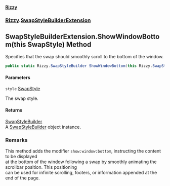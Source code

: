 #### [Rizzy](index.md 'index')
### [Rizzy](Rizzy.md 'Rizzy').[SwapStyleBuilderExtension](Rizzy.SwapStyleBuilderExtension.md 'Rizzy.SwapStyleBuilderExtension')

## SwapStyleBuilderExtension.ShowWindowBottom(this SwapStyle) Method

Specifies that the swap should smoothly scroll to the bottom of the window.

```csharp
public static Rizzy.SwapStyleBuilder ShowWindowBottom(this Rizzy.SwapStyle style);
```
#### Parameters

<a name='Rizzy.SwapStyleBuilderExtension.ShowWindowBottom(thisRizzy.SwapStyle).style'></a>

`style` [SwapStyle](Rizzy.SwapStyle.md 'Rizzy.SwapStyle')

The swap style.

#### Returns
[SwapStyleBuilder](Rizzy.SwapStyleBuilder.md 'Rizzy.SwapStyleBuilder')  
A [SwapStyleBuilder](Rizzy.SwapStyleBuilder.md 'Rizzy.SwapStyleBuilder') object instance.

### Remarks
This method adds the modifier `show:window:bottom`, instructing the content to be displayed  
at the bottom of the window following a swap by smoothly animating the scrollbar position. This positioning  
can be used for infinite scrolling, footers, or information appended at the end of the page.